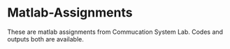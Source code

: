 # Matlab-Assignments
These are matlab assignments from Commucation System Lab.
Codes and outputs both are available.
